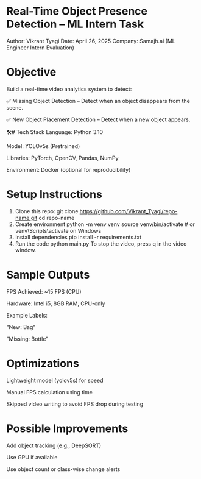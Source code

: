 # Real-Time Object Presence Detection – ML Intern Task
Author: Vikrant Tyagi
Date: April 26, 2025
Company: Samajh.ai (ML Engineer Intern Evaluation)

# Objective
Build a real-time video analytics system to detect:

✅ Missing Object Detection – Detect when an object disappears from the scene.

✅ New Object Placement Detection – Detect when a new object appears.

🛠# Tech Stack
Language: Python 3.10

Model: YOLOv5s (Pretrained)

Libraries: PyTorch, OpenCV, Pandas, NumPy

Environment: Docker (optional for reproducibility)

# Setup Instructions
1. Clone this repo:
git clone https://github.com/Vikrant_Tyagi/repo-name.git
cd repo-name
2. Create environment
python -m venv venv
source venv/bin/activate  # or venv\Scripts\activate on Windows
3. Install dependencies
pip install -r requirements.txt
4. Run the code
python main.py
To stop the video, press q in the video window.


# Sample Outputs
FPS Achieved: ~15 FPS (CPU)

Hardware: Intel i5, 8GB RAM, CPU-only

Example Labels:

"New: Bag"

"Missing: Bottle"


# Optimizations
Lightweight model (yolov5s) for speed

Manual FPS calculation using time

Skipped video writing to avoid FPS drop during testing

# Possible Improvements
Add object tracking (e.g., DeepSORT)

Use GPU if available

Use object count or class-wise change alerts

